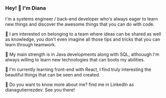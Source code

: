 ### Hey! 👋 I'm Diana

I'm a systems engineer / back-end developer who's always eager to learn new things and discover the awesome things that you can do with code.

👯 I am interested on belonging to a team where ideas can be shared as well as knowledge, you don't even imagine all those tips and tricks that you can learn through teamwork.

🚀 My main strength is in Java developments along with SQL, althouugh I'm always willing to learn new technologies that can boots my abilities.

🌱 I'm currently learning front-end with React, I find truly interesting the beautiful things that can be seen and created.

💬 Do you want to know more about me? find me in LinkedIn as dianagutierrezdev. See you there!
